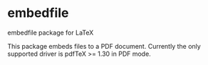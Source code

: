 # embedfile

embedfile package for LaTeX


This package embeds files to a PDF document.
Currently the only supported driver is pdfTeX >= 1.30 in PDF mode.
